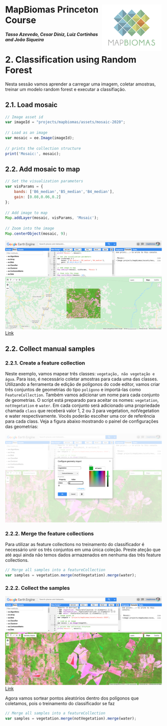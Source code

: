 <div class="fluid-row" id="header">
    <img src='../Assets/mapbiomas-icon.png' height='150' width='auto' align='right'>
    <h1 class="title toc-ignore">MapBiomas Princeton Course</h1>
    <h4 class="author"><em>Tasso Azevedo, Cesar Diniz, Luiz Cortinhas and João Siqueira</em></h4>
</div>

# 2. Classification using Random Forest
Nesta sessão vamos aprender a carregar uma imagem, coletar amostras, treinar um modelo random forest e executar a classifiação.

## 2.1. Load mosaic
```javascript
// Image asset id
var imageId = "projects/mapbiomas/assets/mosaic-2020";

// Load as an image
var mosaic = ee.Image(imageId);

// prints the collection structure
print('Mosaic:', mosaic);
```

## 2.2. Add mosaic to map
```javascript
// Set the visualization parameters
var visParams = {
    bands: ['B6_median','B5_median','B4_median'],
    gain: [0.08,0.06,0.2]
};

// Add image to map
Map.addLayer(mosaic, visParams, 'Mosaic');

// Zoom into the image
Map.centerObject(mosaic, 9);
```
![load image](./Assets/load-image.png)
<a href="https://code.earthengine.google.com/a0651d74137aec7017cb6c027e17ddd9" target="_blank">Link</a>

## 2.2. Collect manual samples
### 2.2.1. Create a feature collection

Neste exemplo, vamos mapear três classes: `vegetação, não vegetação e água`. Para isso, é necessário coletar amostras para cada uma das classes. Utilizando a ferramenta de edição de polígonos do code editor, vamos criar três conjuntos de geometrias do tipo `polígono` e importá-las como `FeatureCollection`. Também vamos adicionar um nome para cada conjunto de geometrias. O script está preparado para aceitar os nomes: `vegetation`, `notVegetation` e `water`. Em cada conjunto será adicionado uma propriedade chamada `class` que receberá valor 1, 2 ou 3 para vegetation, notVegetation e water respectivamente. Vocês poderão escolher uma cor de referência para cada class. Veja a figura abaixo mostrando o painel de configurações das geometrias:

![load image](./Assets/create-feature-collection.png)

### 2.2.2. Merge the feature collections

Para utilizar as feature collections no treinamento do classificador é necessário unir os três conjuntos em uma única coleção. Preste ateção que até aqui ainda não temos dados armazenados em nenhuma das três feature collections.

```javascript
// Merge all samples into a featureCollection
var samples = vegetation.merge(notVegetation).merge(water);
```

### 2.2.2. Collect the samples
![samples](./Assets/samples.png)
[Link](https://code.earthengine.google.com/77a6c53208de1eb68dc43d5442b10e00)

Agora vamos sortear pontos aleatórios dentro dos polígonos que coletamos, pois o treinamento do classificador se faz 

```javascript
// Merge all samples into a featureCollection
var samples = vegetation.merge(notVegetation).merge(water);
```